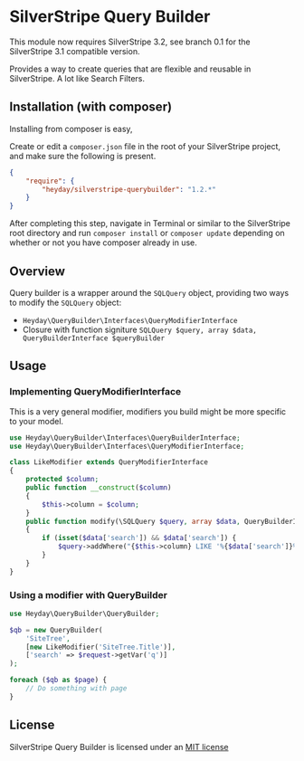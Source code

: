 # SilverStripe Query Builder

This module now requires SilverStripe 3.2, see branch 0.1 for the SilverStripe 3.1 compatible version.

Provides a way to create queries that are flexible and reusable in SilverStripe. A lot like Search Filters.

## Installation (with composer)

Installing from composer is easy,

Create or edit a `composer.json` file in the root of your SilverStripe project, and make sure the following is present.

```json
{
    "require": {
        "heyday/silverstripe-querybuilder": "1.2.*"
    }
}
```

After completing this step, navigate in Terminal or similar to the SilverStripe root directory and run `composer install` or `composer update` depending on whether or not you have composer already in use.

## Overview

Query builder is a wrapper around the `SQLQuery` object, providing two ways to modify the `SQLQuery` object:

* `Heyday\QueryBuilder\Interfaces\QueryModifierInterface`
* Closure with function signiture `SQLQuery $query, array $data, QueryBuilderInterface $queryBuilder`

## Usage

### Implementing QueryModifierInterface

This is a very general modifier, modifiers you build might be more specific to your model.

```php
use Heyday\QueryBuilder\Interfaces\QueryBuilderInterface;
use Heyday\QueryBuilder\Interfaces\QueryModifierInterface;

class LikeModifier extends QueryModifierInterface
{
	protected $column;
	public function __construct($column)
	{
		$this->column = $column;
	}
	public function modify(\SQLQuery $query, array $data, QueryBuilderInterface $queryBuilder)
	{
		if (isset($data['search']) && $data['search']) {
			$query->addWhere("{$this->column} LIKE '%{$data['search']}%'");
		}
	}
}
```

### Using a modifier with QueryBuilder

```php
use Heyday\QueryBuilder\QueryBuilder;

$qb = new QueryBuilder(
	'SiteTree',
	[new LikeModifier('SiteTree.Title')],
	['search' => $request->getVar('q')]
);

foreach ($qb as $page) {
	// Do something with page
}
```

## License

SilverStripe Query Builder is licensed under an [MIT license](http://heyday.mit-license.org/)
